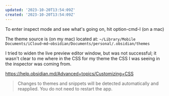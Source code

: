 ```yaml
---
updated: '2023-10-20T13:54:09Z'
created: '2023-10-20T13:54:09Z'
---
```

To enter inspect mode and see what's going on, hit option-cmd-I (on a mac)

The theme source is (on my mac) located at: `~/Library/Mobile Documents/iCloud~md~obsidian/Documents/personal/.obsidian/themes`

I tried to widen the live preview editor window, but was not successful; it wasn't clear to me where in the CSS for my theme the CSS I was seeing in the inspector was coming from.

https://help.obsidian.md/Advanced+topics/Customizing+CSS

> Changes to themes and snippets will be detected automatically and reapplied. You do not need to restart the app.